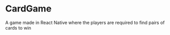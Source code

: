 # CardGame
A game made in React Native where the players are required to find pairs of cards to win
